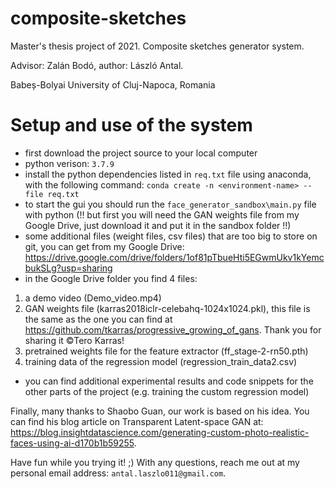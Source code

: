 # composite-sketches
Master's thesis project of 2021. Composite sketches generator system. 

Advisor: Zalán Bodó, author: László Antal.

Babeș-Bolyai University of Cluj-Napoca, Romania


# Setup and use of the system

- first download the project source to your local computer
- python verison: `3.7.9`
- install the python dependencies listed in `req.txt` file using anaconda, with the following command: `conda create -n <environment-name> --file req.txt`
- to start the gui you should run the `face_generator_sandbox\main.py` file with python (!! but first you will need the GAN weights file from my Google Drive, just download it and put it in the sandbox folder !!)
- some additional files (weight files, csv files) that are too big to store on git, you can get from my Google Drive: https://drive.google.com/drive/folders/1of81pTbueHti5EGwmUkv1kYemcbukSLg?usp=sharing
- in the Google Drive folder you find 4 files:
1. a demo video (Demo_video.mp4)
2. GAN weights file (karras2018iclr-celebahq-1024x1024.pkl), this file is the same as the one you can find at https://github.com/tkarras/progressive_growing_of_gans. Thank you for sharing it ©Tero Karras!
3. pretrained weights file for the feature extractor (ff_stage-2-rn50.pth)
4. training data of the regression model (regression_train_data2.csv)
- you can find additional experimental results and code snippets for the other parts of the project (e.g. training the custom regression model)



Finally, many thanks to Shaobo Guan, our work is based on his idea. You can find his blog article on Transparent Latent-space GAN at: https://blog.insightdatascience.com/generating-custom-photo-realistic-faces-using-ai-d170b1b59255.


Have fun while you trying it! ;)
With any questions, reach me out at my personal email address: `antal.laszlo011@gmail.com`.
